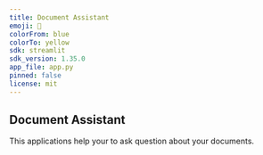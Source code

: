 ```yaml
---
title: Document Assistant
emoji: 📄
colorFrom: blue
colorTo: yellow
sdk: streamlit
sdk_version: 1.35.0
app_file: app.py
pinned: false
license: mit
---
```


## Document Assistant

This applications help your to ask question about your documents.